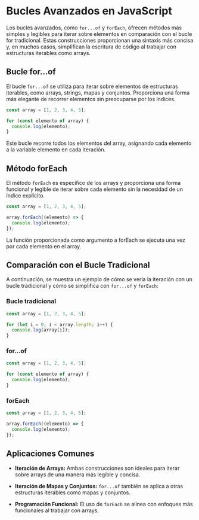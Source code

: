# Bucles Avanzados en JavaScript

Los bucles avanzados, como `for...of` y `forEach`, ofrecen métodos más simples y legibles para iterar sobre elementos en comparación con el bucle for tradicional. Estas construcciones proporcionan una sintaxis más concisa y, en muchos casos, simplifican la escritura de código al trabajar con estructuras iterables como arrays.

## Bucle for...of

El bucle `for...of` se utiliza para iterar sobre elementos de estructuras iterables, como arrays, strings, mapas y conjuntos. Proporciona una forma más elegante de recorrer elementos sin preocuparse por los índices.

```javascript
const array = [1, 2, 3, 4, 5];

for (const elemento of array) {
  console.log(elemento);
}
```

Este bucle recorre todos los elementos del array, asignando cada elemento a la variable elemento en cada iteración.

## Método forEach

El método `forEach` es específico de los arrays y proporciona una forma funcional y legible de iterar sobre cada elemento sin la necesidad de un índice explícito.

```javascript
const array = [1, 2, 3, 4, 5];

array.forEach((elemento) => {
  console.log(elemento);
});
```

La función proporcionada como argumento a forEach se ejecuta una vez por cada elemento en el array.

## Comparación con el Bucle Tradicional

A continuación, se muestra un ejemplo de cómo se vería la iteración con un bucle tradicional y cómo se simplifica con `for...of` y `forEach`:

### Bucle tradicional

```javascript
const array = [1, 2, 3, 4, 5];

for (let i = 0; i < array.length; i++) {
  console.log(array[i]);
}
```

### for...of

```javascript
const array = [1, 2, 3, 4, 5];

for (const elemento of array) {
  console.log(elemento);
}
```

### forEach

```javascript
const array = [1, 2, 3, 4, 5];

array.forEach((elemento) => {
  console.log(elemento);
});
```

## Aplicaciones Comunes

- **Iteración de Arrays:** Ambas construcciones son ideales para iterar sobre arrays de una manera más legible y concisa.

- **Iteración de Mapas y Conjuntos:** `for...of` también se aplica a otras estructuras iterables como mapas y conjuntos.

- **Programación Funcional:** El uso de `forEach` se alinea con enfoques más funcionales al trabajar con arrays.

